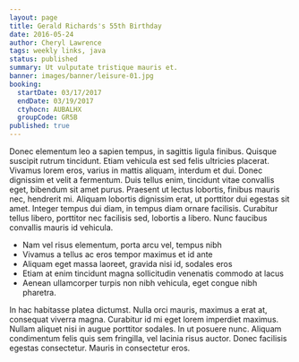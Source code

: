 ```yaml
---
layout: page
title: Gerald Richards's 55th Birthday
date: 2016-05-24
author: Cheryl Lawrence
tags: weekly links, java
status: published
summary: Ut vulputate tristique mauris et.
banner: images/banner/leisure-01.jpg
booking:
  startDate: 03/17/2017
  endDate: 03/19/2017
  ctyhocn: AUBALHX
  groupCode: GR5B
published: true
---
```

Donec elementum leo a sapien tempus, in sagittis ligula finibus. Quisque suscipit rutrum tincidunt. Etiam vehicula est sed felis ultricies placerat. Vivamus lorem eros, varius in mattis aliquam, interdum et dui. Donec dignissim et velit a fermentum. Duis tellus enim, tincidunt vitae convallis eget, bibendum sit amet purus. Praesent ut lectus lobortis, finibus mauris nec, hendrerit mi. Aliquam lobortis dignissim erat, ut porttitor dui egestas sit amet. Integer tempus dui diam, in tempus diam ornare facilisis. Curabitur tellus libero, porttitor nec facilisis sed, lobortis a libero. Nunc faucibus convallis mauris id vehicula.

* Nam vel risus elementum, porta arcu vel, tempus nibh
* Vivamus a tellus ac eros tempor maximus et id ante
* Aliquam eget massa laoreet, gravida nisi id, sodales eros
* Etiam at enim tincidunt magna sollicitudin venenatis commodo at lacus
* Aenean ullamcorper turpis non nibh vehicula, eget congue nibh pharetra.

In hac habitasse platea dictumst. Nulla orci mauris, maximus a erat at, consequat viverra magna. Curabitur id mi eget lorem imperdiet maximus. Nullam aliquet nisi in augue porttitor sodales. In ut posuere nunc. Aliquam condimentum felis quis sem fringilla, vel lacinia risus auctor. Donec facilisis egestas consectetur. Mauris in consectetur eros.
